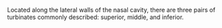 Located along the lateral walls of the nasal cavity, there are three pairs of turbinates commonly described: superior, middle, and inferior.